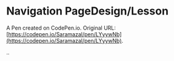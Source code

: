 # Navigation PageDesign/Lesson

A Pen created on CodePen.io. Original URL: [https://codepen.io/Saramazal/pen/LYyywNb](https://codepen.io/Saramazal/pen/LYyywNb).


..
